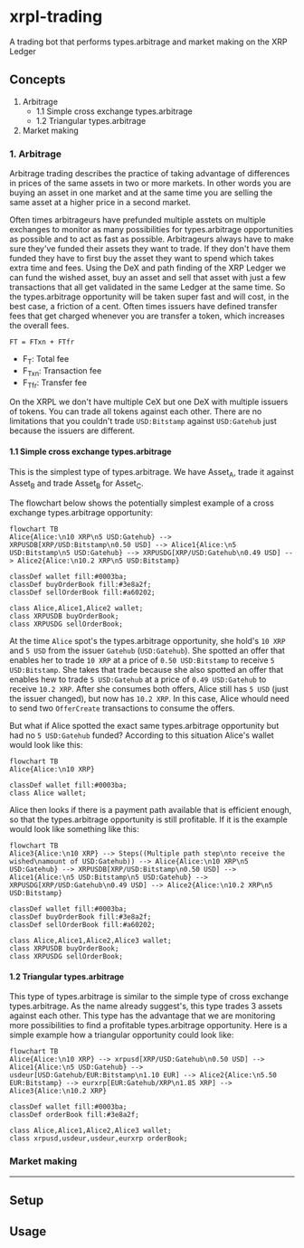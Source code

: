 # xrpl-trading
A trading bot that performs types.arbitrage and market making on the XRP Ledger

## Concepts
1. Arbitrage
    - 1.1 Simple cross exchange types.arbitrage
    - 1.2 Triangular types.arbitrage
2. Market making

### 1. Arbitrage
Arbitrage trading describes the practice of taking advantage of differences in prices of the same assets in two or more markets.
In other words you are buying an asset in one market and at the same time you are selling the same asset at a higher price in a second market.

Often times arbitrageurs have prefunded multiple asstets on multiple exchanges to monitor as many possibilities for types.arbitrage opportunities as possible and to act as fast as possible. Arbitrageurs always have to make sure they've funded their assets they want to trade. If they don't have them funded they have to first buy the asset they want to spend which takes extra time and fees. Using the DeX and path finding of the XRP Ledger we can fund the wished asset, buy an asset and sell that asset with just a few transactions that all get validated in the same Ledger at the same time. So the types.arbitrage opportunity will be taken super fast and will cost, in the best case, a friction of a cent. Often times issuers have defined transfer fees that get charged whenever you are transfer a token, which increases the overall fees.

```
FT = FTxn + FTfr
```
- F<sub>T</sub>: Total fee
- F<sub>Txn</sub>: Transaction fee
- F<sub>Tfr</sub>: Transfer fee

On the XRPL we don't have multiple CeX but one DeX with multiple issuers of tokens. You can trade all tokens against each other. There are no limitations that you couldn't trade `USD:Bitstamp` against `USD:Gatehub` just because the issuers are different.

#### 1.1 Simple cross exchange types.arbitrage
This is the simplest type of types.arbitrage. We have Asset<sub>A</sub>, trade it against Asset<sub>B</sub> and trade Asset<sub>B</sub> for Asset<sub>C</sub>.

The flowchart below shows the potentially simplest example of a cross exchange types.arbitrage opportunity:
```mermaid
flowchart TB
Alice{Alice:\n10 XRP\n5 USD:Gatehub} --> XRPUSDB[XRP/USD:Bitstamp\n0.50 USD] --> Alice1{Alice:\n5 USD:Bitstamp\n5 USD:Gatehub} --> XRPUSDG[XRP/USD:Gatehub\n0.49 USD] --> Alice2{Alice:\n10.2 XRP\n5 USD:Bitstamp}

classDef wallet fill:#0003ba;
classDef buyOrderBook fill:#3e8a2f;
classDef sellOrderBook fill:#a60202;

class Alice,Alice1,Alice2 wallet;
class XRPUSDB buyOrderBook;
class XRPUSDG sellOrderBook;
```
At the time `Alice` spot's the types.arbitrage opportunity, she hold's `10 XRP` and `5 USD` from the issuer `Gatehub` (`USD:Gatehub`). She spotted an offer that enables her to trade `10 XRP` at a price of `0.50 USD:Bitstamp` to receive `5 USD:Bitstamp`. She takes that trade because she also spotted an offer that enables hew to trade `5 USD:Gatehub` at a price of `0.49 USD:Gatehub` to receive `10.2 XRP`. After she consumes both offers, Alice still has `5 USD` (just the issuer changed), but now has `10.2 XRP`.
In this case, Alice whould need to send two `OfferCreate` transactions to consume the offers.

But what if Alice spotted the exact same types.arbitrage opportunity but had no `5 USD:Gatehub` funded?
According to this situation Alice's wallet would look like this:
```mermaid
flowchart TB
Alice{Alice:\n10 XRP}

classDef wallet fill:#0003ba;
class Alice wallet;
```
Alice then looks if there is a payment path available that is efficient enough, so that the types.arbitrage opportunity is still profitable. If it is the example would look like something like this:
```mermaid
flowchart TB
Alice3{Alice:\n10 XRP} --> Steps((Multiple path step\nto receive the wished\namount of USD:Gatehub)) --> Alice{Alice:\n10 XRP\n5 USD:Gatehub} --> XRPUSDB[XRP/USD:Bitstamp\n0.50 USD] --> Alice1{Alice:\n5 USD:Bitstamp\n5 USD:Gatehub} --> XRPUSDG[XRP/USD:Gatehub\n0.49 USD] --> Alice2{Alice:\n10.2 XRP\n5 USD:Bitstamp}

classDef wallet fill:#0003ba;
classDef buyOrderBook fill:#3e8a2f;
classDef sellOrderBook fill:#a60202;

class Alice,Alice1,Alice2,Alice3 wallet;
class XRPUSDB buyOrderBook;
class XRPUSDG sellOrderBook;
```

#### 1.2 Triangular types.arbitrage
This type of types.arbitrage is similar to the simple type of cross exchange types.arbitrage. As the name already suggest's, this type trades 3 assets against each other. This type has the advantage that we are monitoring more possibilities to find a profitable types.arbitrage opportunity.
Here is a simple example how a triangular opportunity could look like:
```mermaid
flowchart TB
Alice{Alice:\n10 XRP} --> xrpusd[XRP/USD:Gatehub\n0.50 USD] --> Alice1{Alice:\n5 USD:Gatehub} --> usdeur[USD:Gatehub/EUR:Bitstamp\n1.10 EUR] --> Alice2{Alice:\n5.50 EUR:Bitstamp} --> eurxrp[EUR:Gatehub/XRP\n1.85 XRP] --> Alice3{Alice:\n10.2 XRP}

classDef wallet fill:#0003ba;
classDef orderBook fill:#3e8a2f;

class Alice,Alice1,Alice2,Alice3 wallet;
class xrpusd,usdeur,usdeur,eurxrp orderBook;
```

### Market making

---
## Setup
## Usage

